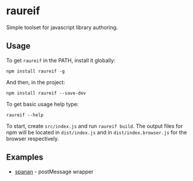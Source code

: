 # raureif

Simple toolset for javascript library authoring.

## Usage

To get `raureif` in the PATH, install it globally:
```
npm install raureif -g
```

And then, in the project:
```
npm install raureif --save-dev
```

To get basic usage help type:
```
raureif --help
```

To start, create `src/index.js` and run `raureif build`. The output files
for npm will be located in `dist/index.js` and in `dist/index.browser.js` for
the browser respectively.

## Examples

* [spanan](https://github.com/chrmod/spanan) - postMessage wrapper

